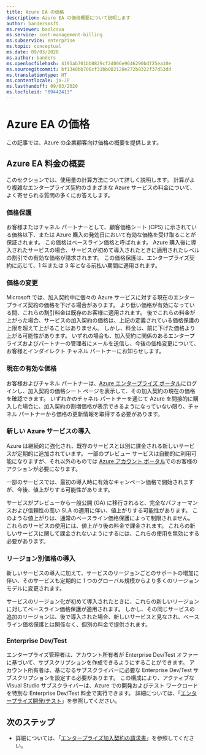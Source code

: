 ```yaml
---
title: Azure EA の価格
description: Azure EA の価格概要について説明します
author: bandersmsft
ms.reviewer: baolcsva
ms.service: cost-management-billing
ms.subservice: enterprise
ms.topic: conceptual
ms.date: 09/03/2020
ms.author: banders
ms.openlocfilehash: 4195ab701bb0829cf2d006e9646290bdf25ea10e
ms.sourcegitcommit: bf1340bb706cf31bb002128e272b8322f37d53dd
ms.translationtype: HT
ms.contentlocale: ja-JP
ms.lasthandoff: 09/03/2020
ms.locfileid: "89442413"
---
```

# <a name="azure-ea-pricing"></a>Azure EA の価格

この記事では、Azure の企業顧客向け価格の概要を提供します。

## <a name="azure-ea-pricing-overview"></a>Azure EA 料金の概要

このセクションでは、使用量の計算方法について詳しく説明します。 計算がより複雑なエンタープライズ契約のさまざまな Azure サービスの料金について、よく寄せられる質問の多くにお答えします。

### <a name="price-protection"></a>価格保護

お客様またはチャネル パートナーとして、顧客価格シート (CPS) に示されている価格以下、または Azure 購入の発効日において有効な価格を受け取ることが保証されます。 この価格はベースライン価格と呼ばれます。 Azure 購入後に導入されたサービスの場合、サービスが初めて導入されたときに適用されたレベルの割引での有効な価格が請求されます。 この価格保護は、エンタープライズ契約に応じて、1 年または 3 年となる前払い期間に適用されます。

### <a name="price-changes"></a>価格の変更

Microsoft では、加入契約中に個々の Azure サービスに対する現在のエンタープライズ契約の価格を下げる場合があります。 より低い価格が有効になっている間、これらの割引料金は既存のお客様に適用されます。 後でこれらの料金が上がった場合、サービスの加入契約の価格は、上記の定義されている価格保護の上限を超えて上がることはありません。 しかし、料金は、前に下げた価格より上がる可能性があります。 いずれの場合も、加入契約に関係のあるエンタープライズおよびパートナーの管理者にメールを送信し、今後の価格変更について、お客様とインダイレクト チャネル パートナーにお知らせします。

### <a name="current-effective-pricing"></a>現在の有効な価格

お客様およびチャネル パートナーは、[Azure エンタープライズ ポータル](https://ea.azure.com/)にログインし、加入契約の価格シート ページを表示して、その加入契約の現在の価格を確認できます。 いずれかのチャネル パートナーを通じて Azure を間接的に購入した場合に、加入契約の割増価格が表示できるようになっていない限り、チャネル パートナーから価格の更新情報を取得する必要があります。

### <a name="introduction-of-new-azure-services"></a>新しい Azure サービスの導入

Azure は継続的に強化され、既存のサービスとは別に課金される新しいサービスが定期的に追加されています。 一部のプレビュー サービスは自動的に利用可能になりますが、それ以外のものでは [Azure アカウント ポータル](https://account.windowsazure.com/PreviewFeatures)でのお客様のアクションが必要になります。

一部のサービスでは、最初の導入時に有効なキャンペーン価格で開始されますが、今後、値上がりする可能性があります。

サービスがプレビューから一般公開 (GA) に移行されると、完全なパフォーマンスおよび信頼性の高い SLA の適用に伴い、値上がりする可能性があります。 このような値上がりは、通常のベースライン価格保護によって制限されません。 これらのサービスの使用には、値上がり後の料金で課金されます。 これらの新しいサービスに関して課金されないようにするには、これらの使用を無効にする必要があります。

### <a name="introduction-of-regional-pricing"></a>リージョン別価格の導入

新しいサービスの導入に加えて、サービスのリージョンごとのサポートの増加に伴い、そのサービスも定期的に 1 つのグローバル規模からより多くのリージョン モデルに変更されます。

サービスのリージョン化が初めて導入されたときに、これらの新しいリージョンに対してベースライン価格保護が適用されます。 しかし、その同じサービスの追加のリージョンは、後で導入された場合、新しいサービスと見なされ、ベースライン価格保護とは関係なく、個別の料金で提供されます。

### <a name="enterprise-devtest"></a>Enterprise Dev/Test

エンタープライズ管理者は、アカウント所有者が Enterprise Dev/Test オファーに基づいて、サブスクリプションを作成できるようにすることができます。 アカウント所有者は、基になるサブスクライバーに必要な Enterprise Dev/Test サブスクリプションを設定する必要があります。 この構成により、アクティブな Visual Studio サブスクライバーは、Azure での開発およびテスト ワークロードを特別な Enterprise Dev/Test 料金で実行できます。 詳細については、「[エンタープライズ開発/テスト](https://azure.microsoft.com/offers/ms-azr-0148p/)」を参照してください。

## <a name="next-steps"></a>次のステップ

- 詳細については、「[エンタープライズ加入契約の請求書](ea-portal-enrollment-invoices.md)」を参照してください。